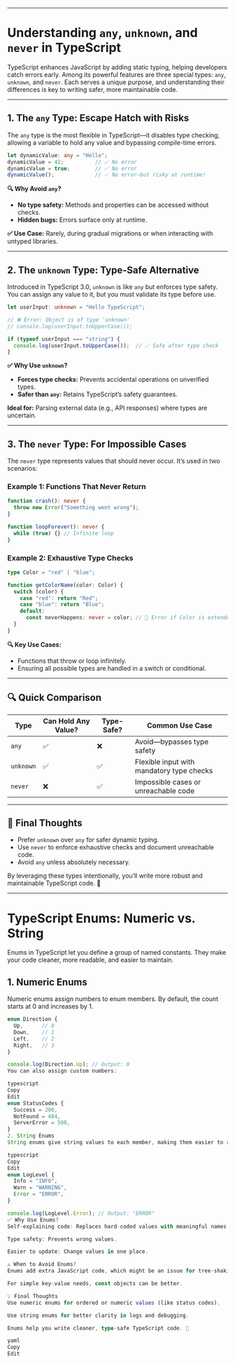

---

# Understanding `any`, `unknown`, and `never` in TypeScript

TypeScript enhances JavaScript by adding static typing, helping developers catch errors early. Among its powerful features are three special types: `any`, `unknown`, and `never`. Each serves a unique purpose, and understanding their differences is key to writing safer, more maintainable code.

---

## 1. The `any` Type: Escape Hatch with Risks

The `any` type is the most flexible in TypeScript—it disables type checking, allowing a variable to hold any value and bypassing compile-time errors.

```typescript
let dynamicValue: any = "Hello";
dynamicValue = 42;          // ✅ No error  
dynamicValue = true;        // ✅ No error  
dynamicValue();             // ✅ No error—but risky at runtime!
```

**🔍 Why Avoid `any`?**

* **No type safety:** Methods and properties can be accessed without checks.
* **Hidden bugs:** Errors surface only at runtime.

**✅ Use Case:** Rarely, during gradual migrations or when interacting with untyped libraries.

---

## 2. The `unknown` Type: Type-Safe Alternative

Introduced in TypeScript 3.0, `unknown` is like `any` but enforces type safety. You can assign any value to it, but you must validate its type before use.

```typescript
let userInput: unknown = "Hello TypeScript";

// ❌ Error: Object is of type 'unknown'
// console.log(userInput.toUpperCase());

if (typeof userInput === "string") {
  console.log(userInput.toUpperCase());  // ✅ Safe after type check
}
```

**✅ Why Use `unknown`?**

* **Forces type checks:** Prevents accidental operations on unverified types.
* **Safer than `any`:** Retains TypeScript’s safety guarantees.

**Ideal for:** Parsing external data (e.g., API responses) where types are uncertain.

---

## 3. The `never` Type: For Impossible Cases

The `never` type represents values that should never occur. It’s used in two scenarios:

### Example 1: Functions That Never Return

```typescript
function crash(): never {
  throw new Error("Something went wrong");
}

function loopForever(): never {
  while (true) {} // Infinite loop
}
```

### Example 2: Exhaustive Type Checks

```typescript
type Color = "red" | "blue";

function getColorName(color: Color) {
  switch (color) {
    case "red": return "Red";
    case "blue": return "Blue";
    default:
      const neverHappens: never = color; // 🚨 Error if Color is extended
  }
}
```

**🔍 Key Use Cases:**

* Functions that throw or loop infinitely.
* Ensuring all possible types are handled in a switch or conditional.

---

## 🔍 Quick Comparison

| Type      | Can Hold Any Value? | Type-Safe? | Common Use Case                           |
| --------- | ------------------- | ---------- | ----------------------------------------- |
| `any`     | ✅                   | ❌          | Avoid—bypasses type safety                |
| `unknown` | ✅                   | ✅          | Flexible input with mandatory type checks |
| `never`   | ❌                   | ✅          | Impossible cases or unreachable code      |

---

## 🧠 Final Thoughts

* Prefer `unknown` over `any` for safer dynamic typing.
* Use `never` to enforce exhaustive checks and document unreachable code.
* Avoid `any` unless absolutely necessary.

By leveraging these types intentionally, you’ll write more robust and maintainable TypeScript code. 🚀

---
# TypeScript Enums: Numeric vs. String

Enums in TypeScript let you define a group of named constants. They make your code cleaner, more readable, and easier to maintain.

## 1. Numeric Enums

Numeric enums assign numbers to enum members. By default, the count starts at 0 and increases by 1.

```typescript
enum Direction {
  Up,      // 0
  Down,    // 1
  Left,    // 2
  Right,   // 3
}

console.log(Direction.Up); // Output: 0
You can also assign custom numbers:

typescript
Copy
Edit
enum StatusCodes {
  Success = 200,
  NotFound = 404,
  ServerError = 500,
}
2. String Enums
String enums give string values to each member, making them easier to read in logs and debugging.

typescript
Copy
Edit
enum LogLevel {
  Info = "INFO",
  Warn = "WARNING",
  Error = "ERROR",
}

console.log(LogLevel.Error); // Output: "ERROR"
✅ Why Use Enums?
Self-explaining code: Replaces hard-coded values with meaningful names.

Type safety: Prevents wrong values.

Easier to update: Change values in one place.

⚠️ When to Avoid Enums?
Enums add extra JavaScript code, which might be an issue for tree-shaking in frontend projects.

For simple key-value needs, const objects can be better.

💡 Final Thoughts
Use numeric enums for ordered or numeric values (like status codes).

Use string enums for better clarity in logs and debugging.

Enums help you write cleaner, type-safe TypeScript code. 🚀

yaml
Copy
Edit
